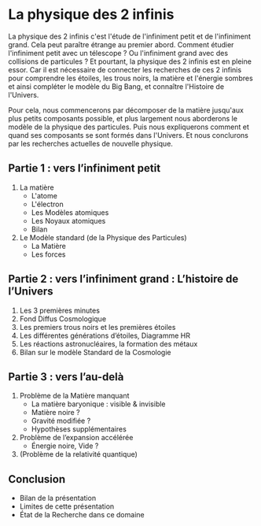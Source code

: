 # La physique des 2 infinis

La physique des 2 infinis c'est l'étude de l'infiniment petit et de l'infiniment grand. Cela peut paraître étrange au premier abord. 
Comment étudier l'infiniment petit avec un télescope ? Ou l'infiniment grand avec des collisions de particules ? 
Et pourtant, la physique des 2 infinis est en pleine essor. Car il est nécessaire de connecter les recherches de ces 2 infinis pour comprendre 
les étoiles, les trous noirs, la matière et l'énergie sombres et ainsi compléter le modèle du Big Bang, et connaître l'Histoire de l'Univers.

Pour cela, nous commencerons par décomposer de la matière jusqu'aux plus petits composants possible, et plus largement nous aborderons 
le modèle de la physique des particules. Puis nous expliquerons comment et quand ses composants se sont formés dans l'Univers. Et nous 
conclurons par les recherches actuelles de nouvelle physique.

## Partie 1 : vers l’infiniment petit
1. La matière
   - L'atome
   - L'électron
   - Les Modèles atomiques
   - Les Noyaux atomiques
   - Bilan 
2. Le Modèle standard (de la Physique des Particules)
   - La Matière
   - Les forces

## Partie 2 : vers l’infiniment grand : L’histoire de l’Univers
1. Les 3 premières minutes
1. Fond Diffus Cosmologique
1. Les premiers trous noirs et les premières étoiles
1. Les différentes générations d’étoiles, Diagramme HR
1. Les réactions astronucléaires, la formation des métaux
1. Bilan sur le modèle Standard de la Cosmologie 

## Partie 3 : vers l’au-delà
1. Problème de la Matière manquant
    - La matière baryonique : visible & invisible
    - Matière noire ?
    - Gravité modifiée ?
    - Hypothèses supplémentaires
1. Problème de l’expansion accélérée
    - Énergie noire, Vide ?
1. (Problème de la relativité quantique)

## Conclusion
- Bilan de la présentation
- Limites de cette présentation
- État de la Recherche dans ce domaine
